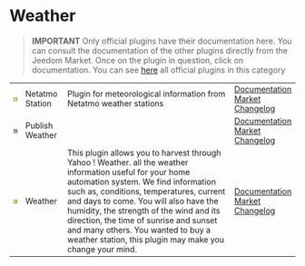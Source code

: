 
# Weather


>**IMPORTANT**
>Only official plugins have their documentation here. You can consult the documentation of the other plugins directly from the Jeedom Market. Once on the plugin in question, click on documentation.
>You can see [here](https://market.jeedom.com/index.php?v=d&p=market&type=plugin&categorie=weather) all official plugins in this category


| | | | |
|--- | --- | --- | ---|
|<img src="netatmoWeather/netatmoWeather_icon.png" class="pluginLogo" width="100" />|Netatmo Station|Plugin for meteorological information from Netatmo weather stations|[Documentation](netatmoWeather/index)<br/>[Market](https://market.jeedom.com/index.php?v=d&p=market_display&id=133)<br/>[Changelog](netatmoWeather/changelog)|
|<img src="publiemeteo/publiemeteo_icon.png" class="pluginLogo" width="100" />|Publish Weather||[Documentation](publiemeteo/index)<br/>[Market](https://market.jeedom.com/index.php?v=d&p=market_display&id=2318)<br/>[Changelog](publiemeteo/changelog)|
|<img src="weather/weather_icon.png" class="pluginLogo" width="100" />|Weather|This plugin allows you to harvest through Yahoo ! Weather. all the weather information useful for your home automation system. We find information such as, conditions, temperatures, current and days to come. You will also have the humidity, the strength of the wind and its direction, the time of sunrise and sunset and many others. You wanted to buy a weather station, this plugin may make you change your mind.|[Documentation](weather/index)<br/>[Market](https://market.jeedom.com/index.php?v=d&p=market_display&id=7)<br/>[Changelog](weather/changelog)|
